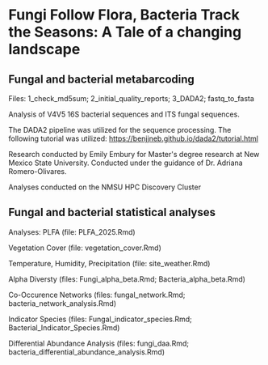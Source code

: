 # Fungi Follow Flora, Bacteria Track the Seasons: A Tale of a changing landscape

## Fungal and bacterial metabarcoding

Files: 1_check_md5sum; 2_initial_quality_reports; 3_DADA2; fastq_to_fasta

Analysis of V4V5 16S bacterial sequences and ITS fungal sequences.

The DADA2 pipeline was utilized for the sequence processing. The following tutorial was utilized: https://benjjneb.github.io/dada2/tutorial.html

Research conducted by Emily Embury for Master's degree research at New Mexico State University. Conducted under the guidance of Dr. Adriana Romero-Olivares.

Analyses conducted on the NMSU HPC Discovery Cluster

## Fungal and bacterial statistical analyses

Analyses: 
  PLFA (file: PLFA_2025.Rmd)
  
  Vegetation Cover (file: vegetation_cover.Rmd)
  
  Temperature, Humidity, Precipitation (file: site_weather.Rmd)
  
  Alpha Diversty (files: Fungi_alpha_beta.Rmd; Bacteria_alpha_beta.Rmd)
  
  Co-Occurence Networks (files: fungal_network.Rmd; bacteria_network_analysis.Rmd)
  
  Indicator Species (files: Fungal_indicator_species.Rmd; Bacterial_Indicator_Species.Rmd)
  
  Differential Abundance Analysis (files: fungi_daa.Rmd; bacteria_differential_abundance_analysis.Rmd)
